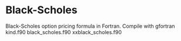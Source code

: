 # Black-Scholes
Black-Scholes option pricing formula in Fortran. Compile with gfortran kind.f90 black_scholes.f90 xxblack_scholes.f90
